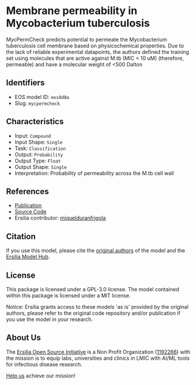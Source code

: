 # Membrane permeability in Mycobacterium tuberculosis

MycPermCheck predicts potential to permeate the Mycobacterium tuberculosis cell membrane based on physicochemical properties.
Due to the lack of reliable experimental datapoints, the authors defined the training set using molecules that are active against M.tb (MIC < 10 uM) (therefore, permeable) and have a molecular weight of <500 Dalton

## Identifiers

* EOS model ID: `eos8d8a`
* Slug: `mycpermcheck`

## Characteristics

* Input: `Compound`
* Input Shape: `Single`
* Task: `Classification`
* Output: `Probability`
* Output Type: `Float`
* Output Shape: `Single`
* Interpretation: Probability of permeability across the M.tb cell wall

## References

* [Publication](https://academic.oup.com/bioinformatics/article/29/1/62/272745)
* [Source Code](https://www.mycpermcheck.aksotriffer.pharmazie.uni-wuerzburg.de/index.html)
* Ersilia contributor: [miquelduranfrigola](https://github.com/miquelduranfrigola)

## Citation

If you use this model, please cite the [original authors](https://academic.oup.com/bioinformatics/article/29/1/62/272745) of the model and the [Ersilia Model Hub](https://github.com/ersilia-os/ersilia/blob/master/CITATION.cff).

## License

This package is licensed under a GPL-3.0 license. The model contained within this package is licensed under a MIT license.

Notice: Ersilia grants access to these models 'as is' provided by the original authors, please refer to the original code repository and/or publication if you use the model in your research.

## About Us

The [Ersilia Open Source Initiative](https://ersilia.io) is a Non Profit Organization ([1192266](https://register-of-charities.charitycommission.gov.uk/charity-search/-/charity-details/5170657/full-print)) with the mission is to equip labs, universities and clinics in LMIC with AI/ML tools for infectious disease research.

[Help us](https://www.ersilia.io/donate) achieve our mission!